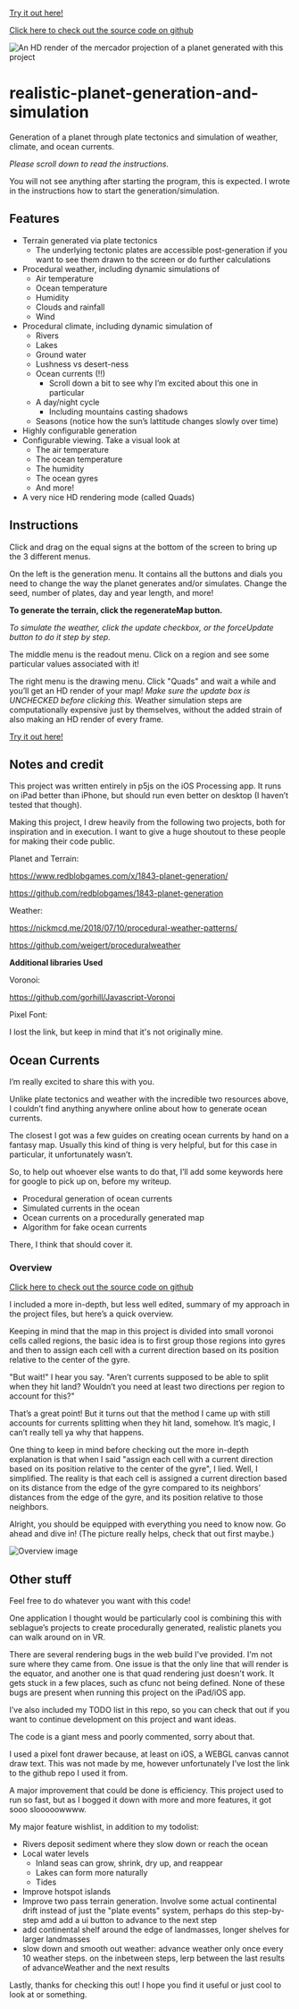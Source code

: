 [Try it out here!](https://freezedriedmangos.github.io/realistic-planet-generation-and-simulation/build/index.html)

[Click here to check out the source code on github](https://github.com/FreezeDriedMangos/realistic-planet-generation-and-simulation)

![An HD render of the mercador projection of a planet generated with this project](Showoff/IMG_1550.PNG?raw=true "HD Render of Default Seed")

# realistic-planet-generation-and-simulation

Generation of a planet through plate tectonics and simulation of weather, climate, and ocean currents.

*_Please scroll down to read the instructions._*

You will not see anything after starting the program, this is expected. I wrote in the instructions how to start the generation/simulation.

## Features

- Terrain generated via plate tectonics 
    - The underlying tectonic plates are accessible post-generation if you want to see them drawn to the screen or do further calculations 
- Procedural weather, including dynamic simulations of
    - Air temperature 
    - Ocean temperature 
    - Humidity
    - Clouds and rainfall
    - Wind
- Procedural climate, including dynamic simulation of
    - Rivers
    - Lakes
    - Ground water
    - Lushness vs desert-ness
    - Ocean currents (!!)
        - Scroll down a bit to see why I’m excited about this one in particular 
    - A day/night cycle
        - Including mountains casting shadows
    - Seasons (notice how the sun’s lattitude changes slowly over time)
- Highly configurable generation
- Configurable viewing. Take a visual look at 
    - The air temperature 
    - The ocean temperature 
    - The humidity
    - The ocean gyres
    - And more!
- A very nice HD rendering mode (called Quads)

## Instructions

Click and drag on the equal signs at the bottom of the screen to bring up the 3 different menus.

On the left is the generation menu. It contains all the buttons and dials you need to change the way the planet generates and/or simulates. Change the seed, number of plates, day and year length, and more!

**To generate the terrain, click the regenerateMap button.**

*To simulate the weather, click the update checkbox, or the forceUpdate button to do it step by step.* 

The middle menu is the readout menu. Click on a region and see some particular values associated with it!

The right menu is the drawing menu. Click "Quads" and wait a while and you’ll get an HD render of your map! *Make sure the update box is UNCHECKED before clicking this.* Weather simulation steps are computationally expensive just by themselves, without the added strain of also making an HD render of every frame.

[Try it out here!](https://freezedriedmangos.github.io/realistic-planet-generation-and-simulation/build/index.html)

## Notes and credit

This project was written entirely in p5js on the iOS Processing app. It runs on iPad better than iPhone, but should run even better on desktop (I haven’t tested that though).

Making this project, I drew heavily from the following two projects, both for inspiration and in execution. I want to give a huge shoutout to these people for making their code public.

Planet and Terrain:

https://www.redblobgames.com/x/1843-planet-generation/

https://github.com/redblobgames/1843-planet-generation

Weather:

https://nickmcd.me/2018/07/10/procedural-weather-patterns/

https://github.com/weigert/proceduralweather

**Additional libraries Used**

Voronoi:

https://github.com/gorhill/Javascript-Voronoi

Pixel Font:

I lost the link, but keep in mind that it's not originally mine.

## Ocean Currents

I’m really excited to share this with you.

Unlike plate tectonics and weather with the incredible two resources above, I couldn’t find anything anywhere online about how to generate ocean currents. 

The closest I got was a few guides on creating ocean currents by hand on a fantasy map. Usually this kind of thing is very helpful, but for this case in particular, it unfortunately wasn’t.

So, to help out whoever else wants to do that, I’ll add some keywords here for google to pick up on, before my writeup.
- Procedural generation of ocean currents
- Simulated currents in the ocean
- Ocean currents on a procedurally generated map
- Algorithm for fake ocean currents

There, I think that should cover it.

### Overview

[Click here to check out the source code on github](https://github.com/ClayDiGiorgio/realistic-planet-generation-and-simulation)

I included a more in-depth, but less well edited, summary of my approach in the project files, but here’s a quick overview. 

Keeping in mind that the map in this project is divided into small voronoi cells called regions, the basic idea is to first group those regions into gyres and then to assign each cell with a current direction based on its position relative to the center of the gyre. 

"But wait!" I hear you say. "Aren’t currents supposed to be able to split when they hit land? Wouldn’t you need at least two directions per region to account for this?" 

That’s a great point! But it turns out that the method I came up with still accounts for currents splitting when they hit land, somehow. It’s magic, I can’t really tell ya why that happens.

One thing to keep in mind before checking out the more in-depth explanation is that when I said "assign each cell with a current direction based on its position relative to the center of the gyre", I lied. Well, I simplified. The reality is that each cell is assigned a current direction based on its distance from the edge of the gyre compared to its neighbors’ distances from the edge of the gyre, and its position relative to those neighbors. 

Alright, you should be equipped with everything you need to know now. Go ahead and dive in! (The picture really helps, check that out first maybe.)

![Overview image](CurrentsGenerationAlgorithm/CurrentsAlgorithmStep-by-step.PNG?raw=true "An image showing the currents generation process step by step")

## Other stuff

Feel free to do whatever you want with this code!

One application I thought would be particularly cool is combining this with seblague’s projects to create procedurally generated, realistic planets you can walk around on in VR. 

There are several rendering bugs in the web build I've provided. I'm not sure where they came from. One issue is that the only line that will render is the equator, and another one is that quad rendering just doesn't work. It gets stuck in a few places, such as cfunc not being defined. None of these bugs are present when running this project on the iPad/iOS app. 

I’ve also included my TODO list in this repo, so you can check that out if you want to continue development on this project and want ideas.

The code is a giant mess and poorly commented, sorry about that.

I used a pixel font drawer because, at least on iOS, a WEBGL canvas cannot draw text. This was not made by me, however unfortunately I’ve lost the link to the github repo I used it from.

A major improvement that could be done is efficiency. This project used to run so fast, but as I bogged it down with more and more features, it got sooo slooooowwww.

My major feature wishlist, in addition to my todolist:
- Rivers deposit sediment where they slow down or reach the ocean
- Local water levels 
    - Inland seas can grow, shrink, dry up, and reappear
    - Lakes can form more naturally 
    - Tides
- Improve hotspot islands
- Improve two pass terrain generation. Involve some actual continental drift instead of just the "plate events" system, perhaps do this step-by-step amd add a ui button to advance to the next step
- add continental shelf around the edge of landmasses, longer shelves for larger landmasses
- slow down and smooth out weather: advance weather only once every 10 weather steps. on the inbetween steps, lerp between the last results of advanceWeather and the next results

Lastly, thanks for checking this out! I hope you find it useful or just cool to look at or something.
